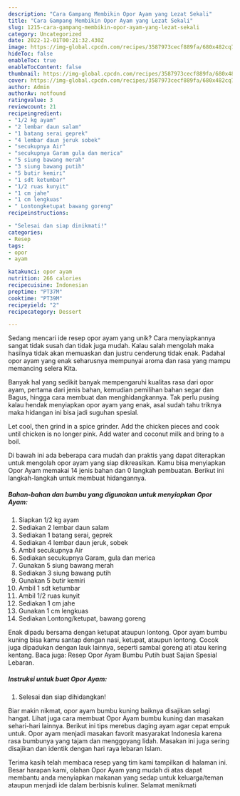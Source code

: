 ```yaml
---
description: "Cara Gampang Membikin Opor Ayam yang Lezat Sekali"
title: "Cara Gampang Membikin Opor Ayam yang Lezat Sekali"
slug: 1215-cara-gampang-membikin-opor-ayam-yang-lezat-sekali
category: Uncategorized
date: 2022-12-01T00:21:32.430Z
image: https://img-global.cpcdn.com/recipes/3587973cecf889fa/680x482cq70/opor-ayam-foto-resep-utama.jpg
hideToc: false
enableToc: true
enableTocContent: false
thumbnail: https://img-global.cpcdn.com/recipes/3587973cecf889fa/680x482cq70/opor-ayam-foto-resep-utama.jpg
cover: https://img-global.cpcdn.com/recipes/3587973cecf889fa/680x482cq70/opor-ayam-foto-resep-utama.jpg
author: Admin
authorAv: notfound
ratingvalue: 3
reviewcount: 21
recipeingredient:
- "1/2 kg ayam"
- "2 lembar daun salam"
- "1 batang serai geprek"
- "4 lembar daun jeruk sobek"
- "secukupnya Air"
- "secukupnya Garam gula dan merica"
- "5 siung bawang merah"
- "3 siung bawang putih"
- "5 butir kemiri"
- "1 sdt ketumbar"
- "1/2 ruas kunyit"
- "1 cm jahe"
- "1 cm lengkuas"
- " Lontongketupat bawang goreng"
recipeinstructions:

- "Selesai dan siap dinikmati!"
categories:
- Resep
tags:
- opor
- ayam

katakunci: opor ayam 
nutrition: 266 calories
recipecuisine: Indonesian
preptime: "PT37M"
cooktime: "PT39M"
recipeyield: "2"
recipecategory: Dessert

---
```





Sedang mencari ide resep opor ayam yang unik? Cara menyiapkannya sangat tidak susah dan tidak juga mudah. Kalau salah mengolah maka hasilnya tidak akan memuaskan dan justru cenderung tidak enak. Padahal opor ayam yang enak seharusnya mempunyai aroma dan rasa yang mampu memancing selera Kita.





Banyak hal yang sedikit banyak mempengaruhi kualitas rasa dari opor ayam, pertama dari jenis bahan, kemudian pemilihan bahan segar dan Bagus, hingga cara membuat dan menghidangkannya. Tak perlu pusing kalau hendak menyiapkan opor ayam yang enak,      asal sudah tahu triknya maka hidangan ini bisa jadi suguhan spesial.














Let cool, then grind in a spice grinder. Add the chicken pieces and cook until chicken is no longer pink. Add water and coconut milk and bring to a boil.






Di bawah ini ada beberapa cara mudah dan praktis yang dapat diterapkan untuk mengolah opor ayam yang siap dikreasikan. Kamu bisa menyiapkan Opor Ayam memakai 14 jenis bahan dan 0 langkah pembuatan. Berikut ini langkah-langkah untuk membuat hidangannya.

<!--inarticleads1-->

##### Bahan-bahan dan bumbu yang digunakan untuk menyiapkan Opor Ayam:

1. Siapkan 1/2 kg ayam
1. Sediakan 2 lembar daun salam
1. Sediakan 1 batang serai, geprek
1. Sediakan 4 lembar daun jeruk, sobek
1. Ambil secukupnya Air
1. Sediakan secukupnya Garam, gula dan merica
1. Gunakan 5 siung bawang merah
1. Sediakan 3 siung bawang putih
1. Gunakan 5 butir kemiri
1. Ambil 1 sdt ketumbar
1. Ambil 1/2 ruas kunyit
1. Sediakan 1 cm jahe
1. Gunakan 1 cm lengkuas
1. Sediakan  Lontong/ketupat, bawang goreng


Enak dipadu bersama dengan ketupat ataupun lontong. Opor ayam bumbu kuning bisa kamu santap dengan nasi, ketupat, ataupun lontong. Cocok juga dipadukan dengan lauk lainnya, seperti sambal goreng ati atau kering kentang. Baca juga: Resep Opor Ayam Bumbu Putih buat Sajian Spesial Lebaran. 

<!--inarticleads2-->

##### Instruksi untuk buat Opor Ayam:


1. Selesai dan siap dihidangkan!

Biar makin nikmat, opor ayam bumbu kuning baiknya disajikan selagi hangat. Lihat juga cara membuat Opor Ayam bumbu kuning dan masakan sehari-hari lainnya. Berikut ini tips merebus daging ayam agar cepat empuk untuk. Opor ayam menjadi masakan favorit masyarakat Indonesia karena rasa bumbunya yang tajam dan menggoyang lidah. Masakan ini juga sering disajikan dan identik dengan hari raya lebaran Islam. 

Terima kasih telah membaca resep yang tim kami tampilkan di halaman ini. Besar harapan kami, olahan Opor Ayam yang mudah di atas dapat membantu anda menyiapkan makanan yang sedap untuk keluarga/teman ataupun menjadi ide dalam berbisnis kuliner. Selamat menikmati
